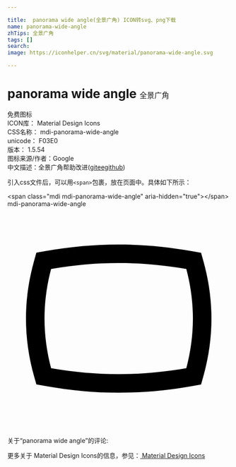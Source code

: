 ```yaml
---

title:  panorama wide angle(全景广角) ICON转svg、png下载
name: panorama-wide-angle
zhTips: 全景广角
tags: []
search: 
image: https://iconhelper.cn/svg/material/panorama-wide-angle.svg

---
```


# panorama wide angle  <small style="font-size: 60%;font-weight: 100">全景广角</small>


<div class="detail-page">
<p>
<span><span class="badge-success badge">免费图标</span> </span>
<br/>
<span>
ICON库：
<span class="badge-secondary badge">Material Design Icons</span> 
</span>
<br/>
<span>
CSS名称：
<span class="badge-secondary badge">mdi-panorama-wide-angle</span> 
</span>
<br/>
<span>
unicode：
<span class="badge-secondary badge">F03E0</span> 
<copy-btn content='F03E0' btn-title=""></copy-btn>
<copy-btn :content='String.fromCodePoint(parseInt("F03E0", 16))' btn-title="复制U"></copy-btn>
</span>
<br/>
<span>
版本：
<span class="badge-secondary badge">1.5.54</span> 
</span>
<br/>
<span>图标来源/作者：<span class="badge-light badge">Google</span></span> 
<br/>
<span class="zh-detail">中文描述：<span class="badge-primary badge">全景广角</span><span class="help-link"><span>帮助改进</span>(<a href="https://gitee.com/liuwave/icon-helper/edit/master/json/material/panorama-wide-angle.json" target="_blank" rel="noopener noreferrer">gitee</a><a href="https://github.com/liuwave/icon-helper/edit/master/json/material/panorama-wide-angle.json" target="_blank" rel="noopener noreferrer">github</a></span>)</span><br/>
</p>
</div>
<div class="alert alert-dark">
  <i class="mdi mdi-panorama-wide-angle mdi-48px"></i>
  <i class="mdi mdi-panorama-wide-angle mdi-36px"></i>
  <i class="mdi mdi-panorama-wide-angle mdi-24px"></i>
  <i class="mdi mdi-panorama-wide-angle mdi-18px"></i>
</div>
<div>
  <p>引入css文件后，可以用<code>&lt;span&gt;</code>包裹，放在页面中。具体如下所示：    
  </p>
  <div class="alert alert-primary" style="font-size: 14px">
    &lt;span class="mdi mdi-panorama-wide-angle" aria-hidden="true"&gt;&lt;/span&gt;
    <copy-btn content='<span class="mdi mdi-panorama-wide-angle" aria-hidden="true"></span>'></copy-btn>
  </div>
  <div class="alert alert-secondary">
    <i class="mdi mdi-panorama-wide-angle"
    style="font-size: 24px"
    aria-hidden="true"></i> mdi-panorama-wide-angle
    <copy-btn content="mdi-panorama-wide-angle" btn-title="复制图标名称"></copy-btn>
  </div>
</div>
<div id="svg" class="svg-wrap">
<svg xmlns="http://www.w3.org/2000/svg" viewBox="0 0 24 24"><path d="M12,4C9.27,4 6.78,4.24 4.05,4.72L3.12,4.88L2.87,5.78C2.29,7.85 2,9.93 2,12C2,14.07 2.29,16.15 2.87,18.22L3.12,19.11L4.05,19.27C6.78,19.76 9.27,20 12,20C14.73,20 17.22,19.76 19.95,19.28L20.88,19.12L21.13,18.23C21.71,16.15 22,14.07 22,12C22,9.93 21.71,7.85 21.13,5.78L20.88,4.89L19.95,4.73C17.22,4.24 14.73,4 12,4M12,6C14.45,6 16.71,6.2 19.29,6.64C19.76,8.42 20,10.22 20,12C20,13.78 19.76,15.58 19.29,17.36C16.71,17.8 14.45,18 12,18C9.55,18 7.29,17.8 4.71,17.36C4.24,15.58 4,13.78 4,12C4,10.22 4.24,8.42 4.71,6.64C7.29,6.2 9.55,6 12,6Z" /></svg>
</div>
<detail full-name='mdi-panorama-wide-angle'></detail>
<div>
<p>关于“panorama wide angle”的评论:</p>
</div>
<Vssue title="关于“panorama wide angle”的评论" ></Vssue>    
<div><p>更多关于 Material Design Icons的信息，参见：<a target="_blank" href="https://iconhelper.cn/material.html"> Material Design Icons</a>
</p></div>
